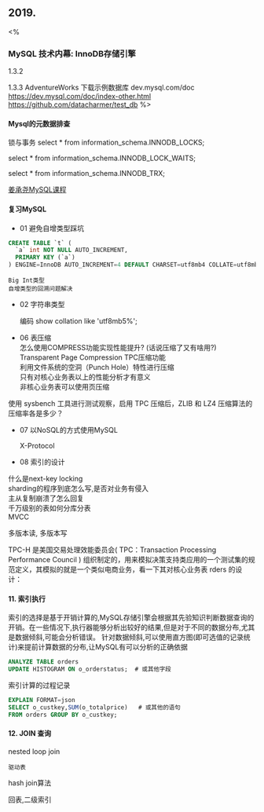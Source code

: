 ## 2019.
<%
### MySQL 技术内幕: InnoDB存储引擎

1.3.2
    
1.3.3
AdventureWorks
下载示例数据库 dev.mysql.com/doc
https://dev.mysql.com/doc/index-other.html
https://github.com/datacharmer/test_db
%>

#### Mysql的元数据排查
锁与事务
select * from information_schema.INNODB_LOCKS;

select * from information_schema.INNODB_LOCK_WAITS;

select * from information_schema.INNODB_TRX;

[姜承尧MySQL课程](https://kaiwu.lagou.com/course/courseInfo.htm?courseId=869#/detail/pc?id=7317)

#### 复习MySQL

- 01 避免自增类型踩坑

~~~sql
CREATE TABLE `t` (
  `a` int NOT NULL AUTO_INCREMENT,
  PRIMARY KEY (`a`)
) ENGINE=InnoDB AUTO_INCREMENT=4 DEFAULT CHARSET=utf8mb4 COLLATE=utf8mb4_general_ci
~~~

    Big Int类型
    自增类型的回溯问题解决

- 02 字符串类型

    编码
    show collation like 'utf8mb5%';

- 06 表压缩  
    怎么使用COMPRESS功能实现性能提升? (话说压缩了又有啥用?)  
    Transparent Page Compression TPC压缩功能  
        利用文件系统的空洞（Punch Hole）特性进行压缩  
    只有对核心业务表以上的性能分析才有意义  
    非核心业务表可以使用页压缩  

使用 sysbench 工具进行测试观察，启用 TPC 压缩后，ZLIB 和 LZ4 压缩算法的压缩率各是多少？  

- 07 以NoSQL的方式使用MySQL

    X-Protocol

- 08 索引的设计

什么是next-key locking  
sharding的程序到底怎么写,是否对业务有侵入  
主从复制崩溃了怎么回复  
千万级别的表如何分库分表  
MVCC  

多版本读, 多版本写


TPC-H 是美国交易处理效能委员会( TPC：Transaction Processing Performance Council ) 组织制定的，用来模拟决策支持类应用的一个测试集的规范定义，其模拟的就是一个类似电商业务，看一下其对核心业务表 rders 的设计：


#### 11. 索引执行

索引的选择是基于开销计算的,MySQL存储引擎会根据其先验知识判断数据查询的开销。在一些情况下,执行器能够分析出较好的结果,但是对于不同的数据分布,尤其是数据倾斜,可能会分析错误。
针对数据倾斜,可以使用直方图(即可选值的记录统计)来提前计算数据的分布,让MySQL有可以分析的正确依据

~~~sql
ANALYZE TABLE orders 
UPDATE HISTOGRAM ON o_orderstatus;  # 或其他字段
~~~

索引计算的过程记录
~~~sql
EXPLAIN FORMAT=json 
SELECT o_custkey,SUM(o_totalprice)   # 或其他的语句
FROM orders GROUP BY o_custkey;
~~~

#### 12. JOIN 查询

nested loop join

    驱动表

hash join算法

回表,二级索引


